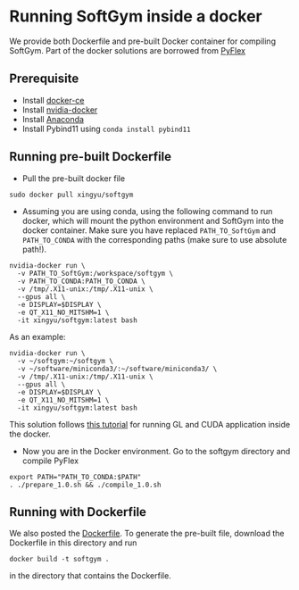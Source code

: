 # Running SoftGym inside a docker

We provide both Dockerfile and pre-built Docker container for compiling SoftGym. Part of the docker solutions are borrowed from [PyFlex](https://github.com/YunzhuLi/PyFleX/blob/master/bindings/docs/docker.md) 

## Prerequisite

- Install [docker-ce](https://docs.docker.com/install/linux/docker-ce/ubuntu/)
- Install [nvidia-docker](https://github.com/NVIDIA/nvidia-docker#quickstart)
- Install [Anaconda](https://www.anaconda.com/distribution/)
- Install Pybind11 using `conda install pybind11`

## Running pre-built Dockerfile

- Pull the pre-built docker file

```
sudo docker pull xingyu/softgym
```

- Assuming you are using conda, using the following command to run docker, 
which will mount the python environment and SoftGym into the docker container. 
Make sure you have replaced `PATH_TO_SoftGym` and `PATH_TO_CONDA` with the corresponding paths (make sure to use absolute path!).

```
nvidia-docker run \
  -v PATH_TO_SoftGym:/workspace/softgym \
  -v PATH_TO_CONDA:PATH_TO_CONDA \
  -v /tmp/.X11-unix:/tmp/.X11-unix \
  --gpus all \
  -e DISPLAY=$DISPLAY \
  -e QT_X11_NO_MITSHM=1 \
  -it xingyu/softgym:latest bash
```
As an example:
```
nvidia-docker run \
  -v ~/softgym:~/softgym \
  -v ~/software/miniconda3/:~/software/miniconda3/ \
  -v /tmp/.X11-unix:/tmp/.X11-unix \
  --gpus all \
  -e DISPLAY=$DISPLAY \
  -e QT_X11_NO_MITSHM=1 \
  -it xingyu/softgym:latest bash
```
This solution follows [this tutorial]( https://medium.com/@benjamin.botto/opengl-and-cuda-applications-in-docker-af0eece000f1) for running GL and CUDA application inside the docker. 

- Now you are in the Docker environment. Go to the softgym directory and compile PyFlex

```
export PATH="PATH_TO_CONDA:$PATH"
. ./prepare_1.0.sh && ./compile_1.0.sh
```


## Running with Dockerfile

We also posted the [Dockerfile](Dockerfile). To generate the pre-built file, download the Dockerfile in this directory and run
```
docker build -t softgym .
```
in the directory that contains the Dockerfile.
